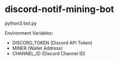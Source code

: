 # discord-notif-mining-bot
python3 bot.py

Environment Variables:
- DISCORD_TOKEN (Discord API Token)
- MINER (Wallet Address)
- CHANNEL_ID (Discord Channel ID)